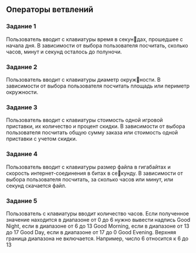 ## Операторы ветвлений
### Задание 1
Пользователь вводит с клавиатуры время в секундах, прошедшее с начала дня. В зависимости от выбора пользователя посчитать, сколько часов, минут и секунд осталось до полуночи.
### Задание 2
Пользователь вводит с клавиатуры диаметр окружности. В зависимости от выбора пользователя посчитать площадь или периметр окружности.
### Задание 3
Пользователь вводит с клавиатуры стоимость одной игровой приставки, их количество и процент скидки. В зависимости от выбора пользователя посчитать общую сумму заказа или стоимость одной приставки с учетом скидки.
### Задание 4
Пользователь вводит с клавиатуры размер файла в гигабайтах и скорость интернет-соединения в битах в секунду. В зависимости от выбора пользователя посчитать, за сколько часов или минут, или секунд скачается файл.

### Задание 5
Пользователь с клавиатуры вводит количество часов. Если полученное значение находится в диапазоне от 0 до 6 нужно вывести надпись Good Night, если в диапазоне от 6 до 13 Good Morning, если в диапазоне от 13 до 17 Good Day, если в диапазоне от 17 до 0 Good Evening. Верхняя граница диапазона не включается. Например, число 6 относится к 6 до 13
